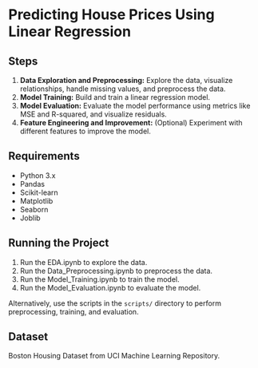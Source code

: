 # Predicting House Prices Using Linear Regression
## Steps
1. **Data Exploration and Preprocessing:** Explore the data, visualize relationships, handle missing values, and preprocess the data.
2. **Model Training:** Build and train a linear regression model.
3. **Model Evaluation:** Evaluate the model performance using metrics like MSE and R-squared, and visualize residuals.
4. **Feature Engineering and Improvement:** (Optional) Experiment with different features to improve the model.

## Requirements
- Python 3.x
- Pandas
- Scikit-learn
- Matplotlib
- Seaborn
- Joblib

## Running the Project
1. Run the EDA.ipynb to explore the data.
2. Run the Data_Preprocessing.ipynb to preprocess the data.
3. Run the Model_Training.ipynb to train the model.
4. Run the Model_Evaluation.ipynb to evaluate the model.

Alternatively, use the scripts in the `scripts/` directory to perform preprocessing, training, and evaluation.

## Dataset
Boston Housing Dataset from UCI Machine Learning Repository.
